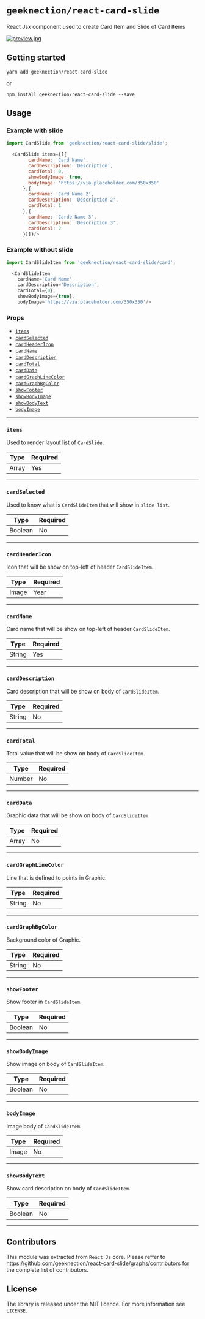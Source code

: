 # `geeknection/react-card-slide`

React Jsx component used to create Card Item and Slide of Card Items

[![preview.jpg](https://i.postimg.cc/hjRmvN7H/preview.jpg)](https://postimg.cc/1gMXYCBH)


## Getting started

`yarn add geeknection/react-card-slide`

or

`npm install geeknection/react-card-slide --save`

## Usage

### Example with slide

```javascript
import CardSlide from 'geeknection/react-card-slide/slide';
```

```javascript
  <CardSlide items={[{
        cardName: 'Card Name',
        cardDescription: 'Description',
        cardTotal: 0,
        showBodyImage: true,
        bodyImage: 'https://via.placeholder.com/350x350'
      },{
        cardName: 'Card Name 2',
        cardDescription: 'Description 2',
        cardTotal: 1
      },{
        cardName: 'Carde Name 3',
        cardDescription: 'Description 3',
        cardTotal: 2
      }]]}/>
```

### Example without slide

```javascript
import CardSlideItem from 'geeknection/react-card-slide/card';
```

```javascript
  <CardSlideItem
	cardName='Card Name'
	cardDescription='Description',
	cardTotal={0},
	showBodyImage={true},
	bodyImage='https://via.placeholder.com/350x350'/>
```

### Props

- [`items`](#items)
- [`cardSelected`](#cardSelected)
- [`cardHeaderIcon`](#cardHeaderIcon)
- [`cardName`](#cardName)
- [`cardDescription`](#cardDescription)
- [`cardTotal`](#cardTotal)
- [`cardData`](#cardData)
- [`cardGraphLineColor`](#cardGraphLineColor)
- [`cardGraphBgColor`](#cardGraphBgColor)
- [`showFooter`](#showFooter)
- [`showBodyImage`](#showBodyImage)
- [`showBodyText`](#showBodyText)
- [`bodyImage`](#bodyImage)


---

### `items`

Used to render layout list of `CardSlide`.

| Type       | Required |
| ---------- | -------- |
| Array      | Yes      |

---

### `cardSelected`

Used to know what is `CardSlideItem` that will show in `slide list`.

| Type         | Required |
| ------------ | -------- |
| Boolean      | No      |

---

### `cardHeaderIcon`

Icon that will be show on top-left of header `CardSlideItem`.

| Type             | Required |
| ---------------- | -------- |
| Image            | Year     |

---

### `cardName`

Card name that will be show on top-left of header `CardSlideItem`.

| Type             | Required |
| ---------------- | -------- |
| String           | Yes      |

---

### `cardDescription`

Card description that will be show on body of `CardSlideItem`.

| Type             | Required |
| ---------------- | -------- |
| String           | No       |

---

### `cardTotal`

Total value that will be show on body of `CardSlideItem`.

| Type             | Required |
| ---------------- | -------- |
| Number           | No       |

---

### `cardData`

Graphic data that will be show on body of `CardSlideItem`.

| Type             | Required |
| ---------------- | -------- |
| Array            | No       |

---

### `cardGraphLineColor`

Line that is defined to points in Graphic.

| Type             | Required |
| ---------------- | -------- |
| String           | No       |

---

### `cardGraphBgColor`

Background color of Graphic.

| Type             | Required |
| ---------------- | -------- |
| String           | No       |

---

### `showFooter`

Show footer in `CardSlideItem`.

| Type             | Required |
| ---------------- | -------- |
| Boolean          | No       |

---

### `showBodyImage`

Show image on body of `CardSlideItem`.

| Type             | Required |
| ---------------- | -------- |
| Boolean          | No       |

---

### `bodyImage`

Image body of `CardSlideItem`.

| Type             | Required |
| ---------------- | -------- |
| Image            | No       |

---

### `showBodyText`

Show card description on body of `CardSlideItem`.

| Type             | Required |
| ---------------- | -------- |
| Boolean          | No       |

---

## Contributors

This module was extracted from `React Js` core. Please reffer to https://github.com/geeknection/react-card-slide/graphs/contributors for the complete list of contributors.

## License
The library is released under the MIT licence. For more information see `LICENSE`.
